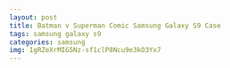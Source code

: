 ```yaml
---
layout: post
title: Batman v Superman Comic Samsung Galaxy S9 Case
tags: samsung galaxy s9
categories: samsung
img: 1gRZeXrMIG5Nz-sf1clP8Ncu9e3kO3Yx7
---
```

